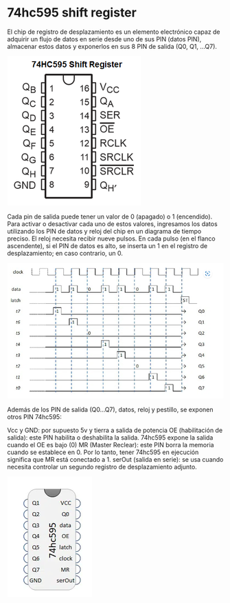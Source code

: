 # 74hc595 shift register

El chip de registro de desplazamiento es un elemento electrónico capaz de adquirir un flujo de datos en serie desde uno de sus PIN (datos PIN), almacenar estos datos y exponerlos en sus 8 PIN de salida (Q0, Q1, …Q7).

<!-- img -->

![](src/image1.png)

Cada pin de salida puede tener un valor de 0 (apagado) o 1 (encendido). Para activar o desactivar cada uno de estos valores, ingresamos los datos utilizando los PIN de datos y reloj del chip en un diagrama de tiempo preciso. El reloj necesita recibir nueve pulsos. En cada pulso (en el flanco ascendente), si el PIN de datos es alto, se inserta un 1 en el registro de desplazamiento; en caso contrario, un 0.

![](src/image2.png)

Además de los PIN de salida (Q0…Q7), datos, reloj y pestillo, se exponen otros PIN 74hc595:

Vcc y GND: por supuesto 5v y tierra a salida de potencia
OE (habilitación de salida): este PIN habilita o deshabilita la salida. 74hc595 expone la salida cuando el OE es bajo (0)
MR (Master Reclear): este PIN borra la memoria cuando se establece en 0. Por lo tanto, tener 74hc595 en ejecución significa que MR está conectado a 1.
serOut (salida en serie): se usa cuando necesita controlar un segundo registro de desplazamiento adjunto.

![](src/image3.png)


